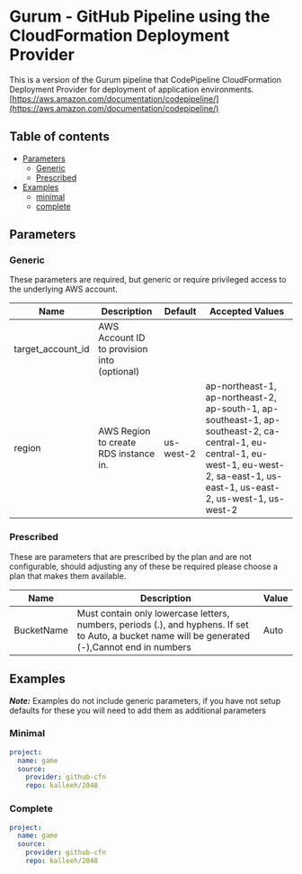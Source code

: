 # Gurum - GitHub Pipeline using the CloudFormation Deployment Provider

This is a version of the Gurum pipeline that CodePipeline CloudFormation Deployment Provider for deployment of application environments.
[https://aws.amazon.com/documentation/codepipeline/](https://aws.amazon.com/documentation/codepipeline/)

## Table of contents

* [Parameters](#parameters)
  * [Generic](#generic)
  * [Prescribed](#prescribed)
* [Examples](#examples)
  * [minimal](#minimal)
  * [complete](#complete)

## Parameters

### Generic

These parameters are required, but generic or require privileged access to the underlying AWS account.

Name           | Description     | Default         | Accepted Values
-------------- | --------------- | --------------- | ---------------
target_account_id|AWS Account ID to provision into (optional)||
region|AWS Region to create RDS instance in.|us-west-2|ap-northeast-1, ap-northeast-2, ap-south-1, ap-southeast-1, ap-southeast-2, ca-central-1, eu-central-1, eu-west-1, eu-west-2, sa-east-1, us-east-1, us-east-2, us-west-1, us-west-2

### Prescribed

These are parameters that are prescribed by the plan and are not configurable, should adjusting any of these be required please choose a plan that makes them available.

Name           | Description     | Value
-------------- | --------------- | ---------------
BucketName|Must contain only lowercase letters, numbers, periods (.), and hyphens. If set to Auto, a bucket name will be generated (-),Cannot end in numbers|Auto

## Examples

***Note:*** Examples do not include generic parameters, if you have not setup defaults for these you will need to add
them as additional parameters

### Minimal

```yaml
project:
  name: game
  source:
    provider: github-cfn
    repo: kalleeh/2048
```

### Complete

```yaml
project:
  name: game
  source:
    provider: github-cfn
    repo: kalleeh/2048
```
